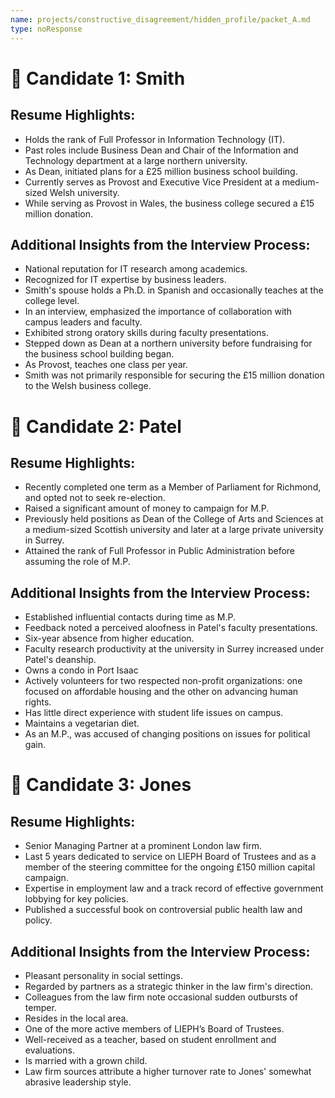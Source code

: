 ```yaml
---
name: projects/constructive_disagreement/hidden_profile/packet_A.md
type: noResponse
---
```


# 👤 Candidate 1: Smith

## Resume Highlights:

- Holds the rank of Full Professor in Information Technology (IT).
- Past roles include Business Dean and Chair of the Information and Technology department at a large northern university.
- As Dean, initiated plans for a £25 million business school building.
- Currently serves as Provost and Executive Vice President at a medium-sized Welsh university.
- While serving as Provost in Wales, the business college secured a £15 million donation.

## Additional Insights from the Interview Process:

- National reputation for IT research among academics.
- Recognized for IT expertise by business leaders.
- Smith's spouse holds a Ph.D. in Spanish and occasionally teaches at the college level.
- In an interview, emphasized the importance of collaboration with campus leaders and faculty.
- Exhibited strong oratory skills during faculty presentations.
- Stepped down as Dean at a northern university before fundraising for the business school building began.
- As Provost, teaches one class per year.
- Smith was not primarily responsible for securing the £15 million donation to the Welsh business college.

# 👤 Candidate 2: Patel

## Resume Highlights:

- Recently completed one term as a Member of Parliament for Richmond, and opted not to seek re-election.
- Raised a significant amount of money to campaign for M.P.
- Previously held positions as Dean of the College of Arts and Sciences at a medium-sized Scottish university and later at a large private university in Surrey.
- Attained the rank of Full Professor in Public Administration before assuming the role of M.P.

## Additional Insights from the Interview Process:

- Established influential contacts during time as M.P.
- Feedback noted a perceived aloofness in Patel's faculty presentations.
- Six-year absence from higher education.
- Faculty research productivity at the university in Surrey increased under Patel's deanship.
- Owns a condo in Port Isaac
- Actively volunteers for two respected non-profit organizations: one focused on affordable housing and the other on advancing human rights.
- Has little direct experience with student life issues on campus.
- Maintains a vegetarian diet.
- As an M.P., was accused of changing positions on issues for political gain.

# 👤 Candidate 3: Jones

## Resume Highlights:

- Senior Managing Partner at a prominent London law firm.
- Last 5 years dedicated to service on LIEPH Board of Trustees and as a member of the steering committee for the ongoing £150 million capital campaign.
- Expertise in employment law and a track record of effective government lobbying for key policies.
- Published a successful book on controversial public health law and policy.

## Additional Insights from the Interview Process:

- Pleasant personality in social settings.
- Regarded by partners as a strategic thinker in the law firm's direction.
- Colleagues from the law firm note occasional sudden outbursts of temper.
- Resides in the local area.
- One of the more active members of LIEPH’s Board of Trustees.
- Well-received as a teacher, based on student enrollment and evaluations.
- Is married with a grown child.
- Law firm sources attribute a higher turnover rate to Jones' somewhat abrasive leadership style.
